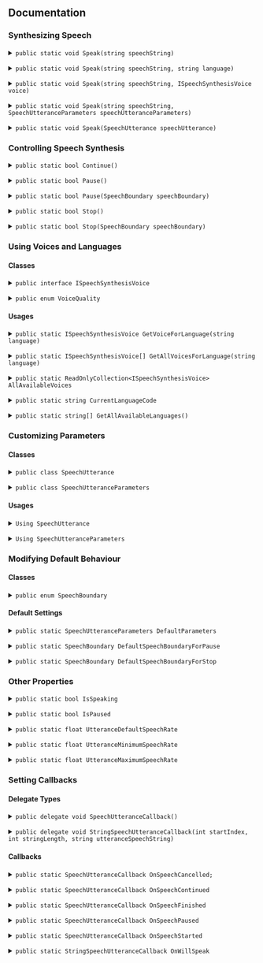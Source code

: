 ## Documentation


### Synthesizing Speech

<p><details><summary><code>public static void Speak(string speechString)</code></summary>
<p><strong>Description</strong><br>
Enqueues an utterance to be spoken using DefaultParameters</p>
<p><strong>Parameters</strong><br>
  <i>string speechString</i> - The text to be spoken in the utterance.</p>
<p><strong>Example</strong>
  <pre>TTS.Speak("Hello world!");</pre></p>
</details></p>

<p><details><summary><code>public static void Speak(string speechString, string language)</code></summary>
<p><strong>Description</strong><br>
Enqueues an utterance to be spoken using a voice object for the specified language and locale.</p>
<p><strong>Parameters</strong><br>
  <i>string speechString</i> - The text to be spoken in the utterance.<br>
  <i>string language</i> - A BCP 47 code specifying language and locale for a voice.</p>
<p><strong>Example</strong>
  <pre>TTS.Speak("Hello world!", "en-US");</pre></p>
</details></p>

<p><details><summary><code>public static void Speak(string speechString, ISpeechSynthesisVoice voice)</code></summary>
<p><strong>Description</strong><br>
Enqueues an utterance to be spoken using a specific voice object</p>
<p><strong>Parameters</strong><br>
  <i>string speechString</i> - The text to be spoken in the utterance.<br>
  <i>ISpeechSynthesisVoice voice</i> - The voice used to speak the utterance.</p>
<p><strong>Example</strong>
  <pre>
  var voice = TTS.GetVoiceForLanguage("en-US");
  TTS.Speak("Hello world!", voice);</pre></p>
</details></p>

<p><details><summary><code>public static void Speak(string speechString, SpeechUtteranceParameters speechUtteranceParameters)</code></summary>
<p><strong>Description</strong><br>
Enqueues an utterance to be spoken with default voice using specific parameters</p>
<p><strong>Parameters</strong><br>
  <i>string speechString</i> - The text to be spoken in the utterance.<br>
  <i>SpeechUtteranceParameters speechUtteranceParameters</i> - Parameters that affect the speech</p>
<p><strong>Example</strong>
  <pre>
  var parameters = new SpeechUtteranceParameters();
  TTS.Speak("Hello world!", parameters);</pre></p>
</details></p>

<p><details><summary><code>public static void Speak(SpeechUtterance speechUtterance)</code></summary>
<p><strong>Description</strong><br>
Enqueues an utterance to be spoken with using specific parameters</p>
<p><strong>Parameters</strong><br>
  <i>SpeechUtterance speechUtterance</i> - A chunk of text to be spoken, along with parameters that affect its speech.</p>
<p><strong>Example</strong>
  <pre>
  var utterance = new SpeechUtterance("Hello world!");
  TTS.Speak(utterance);</pre></p>
</details></p>


### Controlling Speech Synthesis

<p><details><summary><code>public static bool Continue()</code></summary>
<p><strong>Description</strong><br>
Continues speech from the point at which it left off.</p>
<p><strong>Return value</strong><br>
  Returns true if speech has continued, or false otherwise.</p>
<p><strong>Example</strong>
  <pre>TTS.Continue();</pre></p>
</details></p>

<p><details><summary><code>public static bool Pause()</code></summary>
<p><strong>Description</strong><br>
Pauses speech at default boundary constraints.</p>
<p><strong>Return value</strong><br>
  Returns true if speech has paused, or false otherwise.</p>
<p><strong>Example</strong>
  <pre>TTS.Pause();</pre></p>
</details></p>

<p><details><summary><code>public static bool Pause(SpeechBoundary speechBoundary)</code></summary>
<p><strong>Description</strong><br>
Pauses speech at the specified boundary constraint.</p>
  <p><strong>Parameters</strong><br>
  <i>SpeechBoundary speechBoundary</i> - A constant describing whether speech should pause immediately or only after finishing the word currently being spoken.</p>
<p><strong>Return value</strong><br>
  Returns true if speech has paused, or false otherwise.</p>
<p><strong>Example</strong>
  <pre>TTS.Pause(SpeechBoundary.Word);</pre></p>
</details></p>

<p><details><summary><code>public static bool Stop()</code></summary>
<p><strong>Description</strong><br>
Stops all speech at default boundary constraints.</p>
<p><strong>Return value</strong><br>
  Returns true if speech has stopped, or false otherwise.</p>
<p><strong>Example</strong>
  <pre>TTS.Stop();</pre></p>
</details></p>

<p><details><summary><code>public static bool Stop(SpeechBoundary speechBoundary)</code></summary>
<p><strong>Description</strong><br>
Stops all speech at the specified boundary constraint.</p>
  <p><strong>Parameters</strong><br>
  <i>SpeechBoundary speechBoundary</i> - A constant describing whether speech should stop immediately or only after finishing the word currently being spoken.</p>
<p><strong>Return value</strong><br>
  Returns true if speech has stopped, or false otherwise.</p>
<p><strong>Example</strong>
  <pre>TTS.Stop(SpeechBoundary.Word);</pre></p>
</details></p>

### Using Voices and Languages

#### Classes

<p><details><summary><code>public interface ISpeechSynthesisVoice</code></summary>
<p><strong>Description</strong><br>
The voice object used to speak the utterance.</p>
  <p><strong>Properties</strong><br>
  <p><i>string Identifier</i><br>
    The unique identifier for a voice object.</p>
  <p><i>string Name</i><br>
    The name for a voice object.</p>
  <p><i>string Language</i><br>
    A BCP 47 code identifying the voice’s language and locale.<br>
    The locale of a voice reflects regional variations in pronunciation or accent; for example, a voice with code en-US speaks English text with a North American accent, and a voice with code en-AU speaks English text with an Australian accent.</p>
  <p><i>VoiceQuality Quality</i><br>
    The speech quality for a voice object.<br>
    Default - he lower quality version of a voice that is usually installed on the device by default.<br>
    Enhanced - The higher quality version of a voice that is usually downloaded by the user.</p></p>
</details></p>

<p><details><summary><code>public enum VoiceQuality</code></summary>
<p><strong>Description</strong><br>
The speech quality for a voice object.</p>
  <p><strong>Values</strong><br>
  <p><i>Default = 1</i><br>
    The lower quality version of a voice that is usually installed on the device by default.</p>
  <p><i>Enhanced = 2</i><br>
    The higher quality version of a voice that is usually downloaded by the user.</p></p>
</details></p>

#### Usages

<p><details><summary><code>public static ISpeechSynthesisVoice GetVoiceForLanguage(string language)</code></summary>
<p><strong>Description</strong><br>
Returns a voice object for the specified language and locale.</p>
<p><strong>Parameters</strong><br>
  <i>string language</i> - A BCP 47 code specifying language and locale for a voice.</p>
<p><strong>Return value</strong><br>
  Returns null if no voice available for the specified language</p>
<p><strong>Example</strong>
  <pre>
  var voice = TTS.GetVoiceForLanguage("en-US");
  TTS.Speak("Hello world!", voice);</pre></p>
</details></p>

<p><details><summary><code>public static ISpeechSynthesisVoice[] GetAllVoicesForLanguage(string language)</code></summary>
<p><strong>Description</strong><br>
Returns all available voice objects for the specified language and locale.</p>
<p><strong>Parameters</strong><br>
  <i>string language</i> - A BCP 47 code specifying language and locale for a voice.</p>
<p><strong>Return value</strong><br>
  Returns an empty array if no voice available for the specified language</p>
<p><strong>Example</strong>
  <pre>
  var voices = TTS.GetAllVoicesForLanguage("en-US");
  Debug.Log("There are " + voices.Length + "voices available for en-US");</pre></p>
</details></p>

<p><details><summary><code>public static ReadOnlyCollection&lt;ISpeechSynthesisVoice&gt; AllAvailableVoices</code></summary>
<p><strong>Description</strong><br>
Returns all available voices.</p>
<p><strong>Return value</strong><br>
  Returns a read-only collection of all available voices</p>
<p><strong>Example</strong>
  <pre>
  var voices = TTS.AllAvailableVoices;
  Debug.Log("There are " + voices.Count + "voices available on this device");</pre></p>
</details></p>

<p><details><summary><code>public static string CurrentLanguageCode</code></summary>
<p><strong>Description</strong><br>
Returns the code for the user’s current locale.</p>
<p><strong>Return value</strong><br>
  Returns a string containing BCP 47 language and locale code for the user’s current locale.</p>
<p><strong>Example</strong>
  <pre>
  var languageCode = TTS.CurrentLanguageCode;
  Debug.Log("Current language code is " + languageCode);</pre></p>
</details></p>

<p><details><summary><code>public static string[] GetAllAvailableLanguages()</code></summary>
<p><strong>Description</strong><br>
Returns all language codes (A BCP 47) for which voices are available.</p>
<p><strong>Return value</strong><br>
  Returns an array with all language codes (A BCP 47) for which voices are available.</p>
<p><strong>Example</strong>
  <pre>
  var languages = TTS.GetAllAvailableLanguages();
  Debug.Log("There are voices available in " + languages.length + " languages");</pre></p>
</details></p>

### Customizing Parameters

#### Classes

<p><details><summary><code>public class SpeechUtterance</code></summary>
<p><strong>Description</strong><br>
A chunk of text to be spoken, along with parameters that affect its speech.</p>
  <p><strong>Properties</strong><br>
  <p><i>string SpeechString</i><br>
    The text to be spoken in the utterance.<br>
  An utterance’s text cannot be changed once it is created. To speak different text, create a new utterance.</p>
  <p><i>float PitchMultiplier</i><br>
    The baseline pitch at which the utterance will be spoken.<br>
  The default pitch is 1.0. Allowed values are in the range from 0.5 (for lower pitch) to 2.0 (for higher pitch).</p>
  <p><i>float PreUtteranceDelay</i><br>
    The amount of time in seconds a speech synthesizer will wait before actually speaking the utterance upon beginning to handle it.<br>
  When two or more utterances are spoken, the time between periods when either is audible will be at least the sum of the first utterance’s postUtteranceDelay and the second utterance’s preUtteranceDelay.</p>
    <p><i>float PostUtteranceDelay</i><br>
      The amount of time in seconds a speech synthesizer will wait after the utterance is spoken before handling the next queued utterance.<br>
  When two or more utterances are spoken, the time between periods when either is audible will be at least the sum of the first utterance’s postUtteranceDelay and the second utterance’s preUtteranceDelay.</p>
    <p><i>float SpeechRate</i><br>
      The rate at which the utterance will be spoken.<br>
  Speech rates are values in the range between UtteranceMinimumSpeechRate and UtteranceMaximumSpeechRate. Lower values correspond to slower speech, and vice versa. The default value is UtteranceDefaultSpeechRate.</p>
    <p><i>ISpeechSynthesisVoice Voice</i><br>
      The voice used to speak the utterance.<br>
  The default value is null, which causes the utterance to be spoken in the default voice.</p>
  <p><i>float Volume</i><br>
  The volume used when speaking the utterance.<br>
  Allowed values are in the range from 0.0 (silent) to 1.0 (loudest). The default volume is 1.0.</p>
  <p><strong>Constructors</strong>
  <pre>public SpeechUtterance(string speechString)</pre>
  <pre>public SpeechUtterance(string speechString, SpeechUtteranceParameters parameters)</pre></p></p>
</details></p>

<p><details><summary><code>public class SpeechUtteranceParameters</code></summary>
<p><strong>Description</strong><br>
Parameters that affect the speech.</p>
  <p><strong>Properties</strong><br>
  <p><i>float PitchMultiplier</i><br>
    The baseline pitch at which the utterance will be spoken.<br>
  The default pitch is 1.0. Allowed values are in the range from 0.5 (for lower pitch) to 2.0 (for higher pitch).</p>
  <p><i>float PreUtteranceDelay</i><br>
    The amount of time in seconds a speech synthesizer will wait before actually speaking the utterance upon beginning to handle it.<br>
  When two or more utterances are spoken, the time between periods when either is audible will be at least the sum of the first utterance’s postUtteranceDelay and the second utterance’s preUtteranceDelay.</p>
    <p><i>float PostUtteranceDelay</i><br>
      The amount of time in seconds a speech synthesizer will wait after the utterance is spoken before handling the next queued utterance.<br>
  When two or more utterances are spoken, the time between periods when either is audible will be at least the sum of the first utterance’s postUtteranceDelay and the second utterance’s preUtteranceDelay.</p>
    <p><i>float SpeechRate</i><br>
      The rate at which the utterance will be spoken.<br>
  Speech rates are values in the range between UtteranceMinimumSpeechRate and UtteranceMaximumSpeechRate. Lower values correspond to slower speech, and vice versa. The default value is UtteranceDefaultSpeechRate.</p>
    <p><i>ISpeechSynthesisVoice Voice</i><br>
      The voice used to speak the utterance.<br>
  The default value is null, which causes the utterance to be spoken in the default voice.</p>
  <p><i>float Volume</i><br>
  The volume used when speaking the utterance.<br>
  Allowed values are in the range from 0.0 (silent) to 1.0 (loudest). The default volume is 1.0.</p>
  <p><strong>Constructors</strong>
  <pre>public SpeechUtteranceParameters()</pre></p></p>
</details></p>

#### Usages

<p><details><summary><code>Using SpeechUtterance</code></summary>
<p><strong>Example</strong>
  <pre>
    var speech = new SpeechUtterance("Hello World!");
    speech.PitchMultiplier = 2f;
    speech.Voice = TTS.GetVoiceForLanguage("en-US");
    TTS.Speak(speech);</pre></p>
</details></p>

<p><details><summary><code>Using SpeechUtteranceParameters</code></summary>
<p><strong>Example</strong>
  <pre>
    var parameters = new SpeechUtteranceParameters();
    parameters.Voice = TTS.GetVoiceForLanguage("en-US");
    parameters.SpeechRate = TTS.UtteranceMaximumSpeechRate;
    parameters.PostUtteranceDelay = 0.3f;<br>
    var speech = new SpeechUtterance("Hello World!", parameters);
    TTS.Speak(speech);<br>
    var anotherSpeech = new SpeechUtterance("Hello to you too!", parameters);
    TTS.Speak(anotherSpeech);</pre></p>
</details></p>

### Modifying Default Behaviour

#### Classes

<p><details><summary><code>public enum SpeechBoundary</code></summary>
<p><strong>Description</strong><br>
Constraints describing when speech may be paused or stopped.</p>
  <p><strong>Values</strong><br>
  <p><i>Immediate = 0</i><br>
    Indicates that speech should pause or stop immediately.</p>
  <p><i>Word = 1</i><br>
    Indicates that speech should pause or stop after the word currently being spoken.</p></p>
</details></p>

#### Default Settings

<p><details><summary><code>public static SpeechUtteranceParameters DefaultParameters</code></summary>
<p><strong>Description</strong><br>
Parameters used when calling Speak(string speechString)</p>
<p><strong>Example</strong>
  <pre>
    TTS.DefaultParameters.Voice = TTS.GetVoiceForLanguage("en-US");
    TTS.DefaultParameters.PitchMultiplier = 0.5f;
    TTS.DefaultParameters.Volume = 0.8f;
    TTS.Speak("Hello world!");</pre></p>
</details></p>

<p><details><summary><code>public static SpeechBoundary DefaultSpeechBoundaryForPause</code></summary>
<p><strong>Description</strong><br>
Constraints describing when speech may be paused</p>
<p><strong>Example</strong>
  <pre>
    TTS.DefaultSpeechBoundaryForPause = SpeechBoundary.Word;
    TTS.Pause();</pre></p>
</details></p>

<p><details><summary><code>public static SpeechBoundary DefaultSpeechBoundaryForStop</code></summary>
<p><strong>Description</strong><br>
Constraints describing when speech may be stopped.</p>
<p><strong>Example</strong>
  <pre>
    TTS.DefaultSpeechBoundaryForStop = SpeechBoundary.Word;
    TTS.Stop();</pre></p>
</details></p>

### Other Properties

<p><details><summary><code>public static bool IsSpeaking</code></summary>
<p><strong>Description</strong><br>
A Boolean value that indicates whether the synthesizer is speaking.<br>
</p>
<p><strong>Return value</strong><br>
  Returns true if the synthesizer is speaking or has utterances enqueued to speak, even if it is currently paused. Returns false if the synthesizer has finished speaking all utterances in its queue or if it has not yet been given an utterance to speak.</p>
<p><strong>Example</strong>
  <pre>
  private void Update()
  {
      Debug.Log("Is speaking: " + TTS.IsSpeaking);
  }</pre></p>
</details></p>

<p><details><summary><code>public static bool IsPaused</code></summary>
<p><strong>Description</strong><br>
A Boolean value that indicates whether speech has been paused.<br>
</p>
<p><strong>Return value</strong><br>
  Returns true if the synthesizer has begun speaking an utterance and was paused using TTS.Pause; false otherwise.</p>
<p><strong>Example</strong>
  <pre>
  private void Update()
  {
      Debug.Log("Is paused: " + TTS.IsPaused);
  }</pre></p>
</details></p>

<p><details><summary><code>public static float UtteranceDefaultSpeechRate</code></summary>
<p><strong>Description</strong><br>
The default rate at which an utterance is spoken unless its rate property is changed.<br>
</p>
<p><strong>Example</strong>
  <pre>
  TTS.DefaultParameters.SpeechRate = TTS.UtteranceDefaultSpeechRate;</pre></p>
</details></p>

<p><details><summary><code>public static float UtteranceMinimumSpeechRate</code></summary>
<p><strong>Description</strong><br>
The minimum allowed speech rate.<br>
</p>
<p><strong>Example</strong>
  <pre>
  TTS.DefaultParameters.SpeechRate = TTS.UtteranceMinimumSpeechRate;</pre></p>
</details></p>

<p><details><summary><code>public static float UtteranceMaximumSpeechRate</code></summary>
<p><strong>Description</strong><br>
The maximum allowed speech rate.<br>
</p>
<p><strong>Example</strong>
  <pre>
  TTS.DefaultParameters.SpeechRate = TTS.UtteranceMaximumSpeechRate;</pre></p>
</details></p>

### Setting Callbacks

#### Delegate Types

<p><details><summary><code>public delegate void SpeechUtteranceCallback()</code></summary>
<p><strong>Description</strong><br>
void Method with no parameters.</p>
</details></p>

<p><details><summary><code>public delegate void StringSpeechUtteranceCallback(int startIndex, int stringLength, string utteranceSpeechString)</code></summary>
<p><strong>Description</strong><br>
void Method with 3 parameters: int startIndex, int stringLength, string utteranceSpeechString.</p>
  <p><strong>Parameters</strong><br>
  <i>int startIndex</i> - The start index of the spoken part of the utterance string.<br>
  <i>int stringLength</i> - The number of characters in the spoken part of the utterance string.<br>
  <i>string utteranceSpeechString</i> - The utterance currently being spoken.</p>
</details></p>

#### Callbacks
<p><details><summary><code>public static SpeechUtteranceCallback OnSpeechCancelled;</code></summary>
<p><strong>Description</strong><br>
Called when the synthesizer has resumed speaking an utterance after being paused.</p>
<p><strong>Example</strong>
<pre>private void Start()
{
    TTS.OnSpeechCancelled += LogOnCancelled;
}

private void LogOnCancelled()
{
    Debug.Log("Utterance was cancelled");
}
</pre></p>
</details></p>

<p><details><summary><code>public static SpeechUtteranceCallback OnSpeechContinued</code></summary>
<p><strong>Description</strong><br>
Called when the synthesizer has resumed speaking an utterance after being paused.</p>
<p><strong>Example</strong>
<pre>private void Start()
{
    TTS.OnSpeechContinued += LogOnContinued;
}

private void LogOnContinued()
{
    Debug.Log("Utterance was unpaused");
}
</pre></p>
</details></p>

<p><details><summary><code>public static SpeechUtteranceCallback OnSpeechFinished</code></summary>
<p><strong>Description</strong><br>
Called when the synthesizer has finished speaking an utterance.</p>
<p><strong>Example</strong>
<pre>private void Start()
{
    TTS.OnSpeechFinished += LogOnFinished;
}

private void LogOnFinished()
{
    Debug.Log("Finished speaking an utterance");
}
</pre></p>
</details></p>

<p><details><summary><code>public static SpeechUtteranceCallback OnSpeechPaused</code></summary>
<p><strong>Description</strong><br>
Called when the synthesizer has paused while speaking an utterance.</p>
<p><strong>Example</strong>
<pre>private void Start()
{
    TTS.OnSpeechPaused += LogOnPaused;
}

private void LogOnPaused()
{
    Debug.Log("Utterance was paused");
}
</pre></p>
</details></p>

<p><details><summary><code>public static SpeechUtteranceCallback OnSpeechStarted</code></summary>
<p><strong>Description</strong><br>
Called when the synthesizer has begun speaking an utterance.</p>
<p><strong>Example</strong>
<pre>private void Start()
{
    TTS.OnSpeechStarted += LogOnStarted;
}

private void LogOnStarted()
{
    Debug.Log("Utterance was started");
}
</pre></p>
</details></p>

<p><details><summary><code>public static StringSpeechUtteranceCallback OnWillSpeak</code></summary>
<p><strong>Description</strong><br>
Called when the synthesizer is about to speak a portion of an utterance’s speechString.</p>
  <p><strong>Parameters</strong><br>
  <i>int startIndex</i> - The start index of the spoken part of the utterance string.<br>
  <i>int stringLength</i> - The number of characters in the spoken part of the utterance string.<br>
  <i>string utteranceSpeechString</i> - The utterance currently being spoken.</p>
<p><strong>Example</strong>
<pre>private void Start()
{
    TTS.OnWillSpeak += LogOnWillSpeak;
}

private void LogOnWillSpeak(int startIndex, int stringLength, string utteranceSpeechString)
{
    var partOfSpring = utteranceSpeechString.Substring(startIndex, stringLength);
    Debug.Log("Will speak: " + partOfSpring + " from the text: " + utteranceSpeechString);
}
</pre></p>
</details></p>
